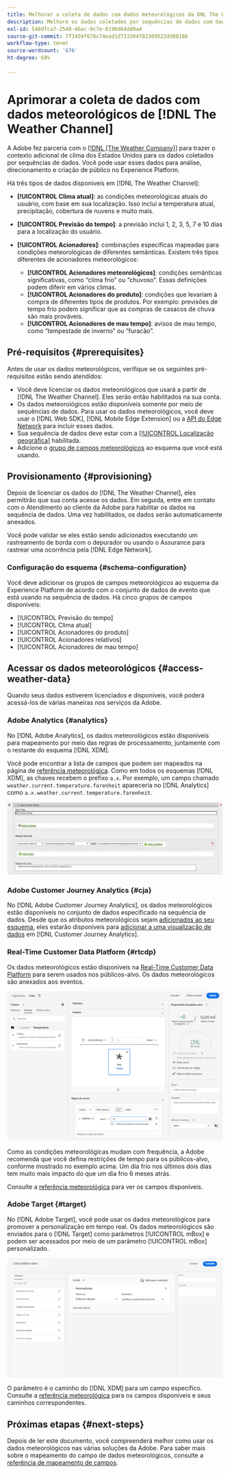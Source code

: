 ```yaml
---
title: Melhorar a coleta de dados com dados meteorológicos da DNL The Weather Channel
description: Melhore os dados coletados por sequências de dados com dados meteorológicos do canal de clima DNL.
exl-id: 548dfca7-2548-46ac-9c7e-8190d64dd0a4
source-git-commit: 7f3459f678c74ead1d733304702309522dd0018b
workflow-type: tm+mt
source-wordcount: '676'
ht-degree: 68%

---
```


# Aprimorar a coleta de dados com dados meteorológicos de [!DNL The Weather Channel]

A Adobe fez parceria com o [[!DNL [The Weather Company]]](https://www.ibm.com/weather) para trazer o contexto adicional de clima dos Estados Unidos para os dados coletados por sequências de dados. Você pode usar esses dados para análise, direcionamento e criação de público no Experience Platform.

Há três tipos de dados disponíveis em [!DNL The Weather Channel]:

* **[!UICONTROL Clima atual]**: as condições meteorológicas atuais do usuário, com base em sua localização. Isso inclui a temperatura atual, precipitação, cobertura de nuvens e muito mais.
* **[!UICONTROL Previsão do tempo]**: a previsão inclui 1, 2, 3, 5, 7 e 10 dias para a localização do usuário.
* **[!UICONTROL Acionadores]**: combinações específicas mapeadas para condições meteorológicas de diferentes semânticas. Existem três tipos diferentes de acionadores meteorológicos:

   * **[!UICONTROL Acionadores meteorológicos]**: condições semânticas significativas, como “clima frio” ou “chuvoso”. Essas definições podem diferir em vários climas.
   * **[!UICONTROL Acionadores do produto]**: condições que levariam à compra de diferentes tipos de produtos. Por exemplo: previsões de tempo frio podem significar que as compras de casacos de chuva são mais prováveis.
   * **[!UICONTROL Acionadores de mau tempo]**: avisos de mau tempo, como “tempestade de inverno” ou “furacão”.

## Pré-requisitos {#prerequisites}

Antes de usar os dados meteorológicos, verifique se os seguintes pré-requisitos estão sendo atendidos:

* Você deve licenciar os dados meteorológicos que usará a partir de [!DNL The Weather Channel]. Eles serão então habilitados na sua conta.
* Os dados meteorológicos estão disponíveis somente por meio de sequências de dados. Para usar os dados meteorológicos, você deve usar o [!DNL Web SDK], [!DNL Mobile Edge Extension] ou a [API do Edge Network](https://developer.adobe.com/data-collection-apis/docs/api/) para incluir esses dados.
* Sua sequência de dados deve estar com a [[!UICONTROL Localização geográfica]](../configure.md#advanced-options) habilitada.
* Adicione o [grupo de campos meteorológicos](#schema-configuration) ao esquema que você está usando.

## Provisionamento {#provisioning}

Depois de licenciar os dados do [!DNL The Weather Channel], eles permitirão que sua conta acesse os dados. Em seguida, entre em contato com o Atendimento ao cliente da Adobe para habilitar os dados na sequência de dados. Uma vez habilitados, os dados serão automaticamente anexados.

Você pode validar se eles estão sendo adicionados executando um rastreamento de borda com o depurador ou usando o Assurance para rastrear uma ocorrência pela [!DNL Edge Network].

### Configuração do esquema {#schema-configuration}

Você deve adicionar os grupos de campos meteorológicos ao esquema da Experience Platform de acordo com o conjunto de dados de evento que está usando na sequência de dados. Há cinco grupos de campos disponíveis:

* [!UICONTROL Previsão do tempo]
* [!UICONTROL Clima atual]
* [!UICONTROL Acionadores do produto]
* [!UICONTROL Acionadores relativos]
* [!UICONTROL Acionadores de mau tempo]

## Acessar os dados meteorológicos {#access-weather-data}

Quando seus dados estiverem licenciados e disponíveis, você poderá acessá-los de várias maneiras nos serviços da Adobe.

### Adobe Analytics {#analytics}

No [!DNL Adobe Analytics], os dados meteorológicos estão disponíveis para mapeamento por meio das regras de processamento, juntamente com o restante do esquema [!DNL XDM].

Você pode encontrar a lista de campos que podem ser mapeados na página de [referência meteorológica](weather-reference.md). Como em todos os esquemas [!DNL XDM], as chaves recebem o prefixo `a.x`. Por exemplo, um campo chamado `weather.current.temperature.farenheit` apareceria no [!DNL Analytics] como `a.x.weather.current.temperature.farenheit`.

![Interface da regra de processamento](../assets/data-enrichment/weather/processing-rules.png)

### Adobe Customer Journey Analytics {#cja}

No [!DNL Adobe Customer Journey Analytics], os dados meteorológicos estão disponíveis no conjunto de dados especificado na sequência de dados. Desde que os atributos meteorológicos sejam [adicionados ao seu esquema](#prerequisites-prerequisites), eles estarão disponíveis para [adicionar a uma visualização de dados](https://experienceleague.adobe.com/docs/analytics-platform/using/cja-dataviews/create-dataview.html?lang=pt-BR) em [!DNL Customer Journey Analytics].

### Real-Time Customer Data Platform {#rtcdp}

Os dados meteorológicos estão disponíveis na [Real-Time Customer Data Platform](../../rtcdp/overview.md) para serem usados nos públicos-alvo. Os dados meteorológicos são anexados aos eventos.

![Construtor de segmentos mostrando eventos meteorológicos](../assets/data-enrichment/weather/schema-builder.png)

Como as condições meteorológicas mudam com frequência, a Adobe recomenda que você defina restrições de tempo para os públicos-alvo, conforme mostrado no exemplo acima. Um dia frio nos últimos dois dias tem muito mais impacto do que um dia frio 6 meses atrás.

Consulte a [referência meteorológica](weather-reference.md) para ver os campos disponíveis.

### Adobe Target {#target}

No [!DNL Adobe Target], você pode usar os dados meteorológicos para promover a personalização em tempo real. Os dados meteorológicos são enviados para o [!DNL Target] como parâmetros [!UICONTROL mBox] e podem ser acessados por meio de um parâmetro [!UICONTROL mBox] personalizado.

![Construtor de público-alvo](../assets/data-enrichment/weather/target-audience-builder.png)

O parâmetro é o caminho do [!DNL XDM] para um campo específico. Consulte a [referência meteorológica](weather-reference.md) para os campos disponíveis e seus caminhos correspondentes.

## Próximas etapas {#next-steps}

Depois de ler este documento, você compreenderá melhor como usar os dados meteorológicos nas várias soluções da Adobe. Para saber mais sobre o mapeamento do campo de dados meteorológicos, consulte a [referência de mapeamento de campos](weather-reference.md).
